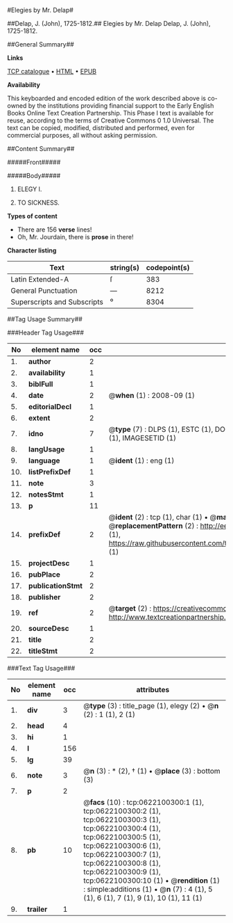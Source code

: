 #Elegies by Mr. Delap#

##Delap, J. (John), 1725-1812.##
Elegies by Mr. Delap
Delap, J. (John), 1725-1812.

##General Summary##

**Links**

[TCP catalogue](http://www.ota.ox.ac.uk/tcp/)  • 
[HTML](http://tei.it.ox.ac.uk/tcp/Texts-HTML/free/004/004866454.html)  • 
[EPUB](http://tei.it.ox.ac.uk/tcp/Texts-EPUB/free/004/004866454.epub)

**Availability**

This keyboarded and encoded edition of the
	       work described above is co-owned by the institutions
	       providing financial support to the Early English Books
	       Online Text Creation Partnership. This Phase I text is
	       available for reuse, according to the terms of Creative
	       Commons 0 1.0 Universal. The text can be copied,
	       modified, distributed and performed, even for
	       commercial purposes, all without asking permission.


##Content Summary##

#####Front#####

#####Body#####

1. ELEGY I.

1. TO SICKNESS.

**Types of content**

  * There are 156 **verse** lines!
  * Oh, Mr. Jourdain, there is **prose** in there!

**Character listing**


|Text|string(s)|codepoint(s)|
|---|---|---|
|Latin Extended-A|ſ|383|
|General Punctuation|—|8212|
|Superscripts             and Subscripts|⁰|8304|

##Tag Usage Summary##

###Header Tag Usage###

|No|element name|occ|attributes|
|---|---|---|---|
|1.|__author__|2||
|2.|__availability__|1||
|3.|__biblFull__|1||
|4.|__date__|2| @__when__ (1) : 2008-09 (1)|
|5.|__editorialDecl__|1||
|6.|__extent__|2||
|7.|__idno__|7| @__type__ (7) : DLPS (1), ESTC (1), DOCNO (1), TCP (1), GALEDOCNO (1), CONTENTSET (1), IMAGESETID (1)|
|8.|__langUsage__|1||
|9.|__language__|1| @__ident__ (1) : eng (1)|
|10.|__listPrefixDef__|1||
|11.|__note__|3||
|12.|__notesStmt__|1||
|13.|__p__|11||
|14.|__prefixDef__|2| @__ident__ (2) : tcp (1), char (1)  •  @__matchPattern__ (2) : ([0-9\-]+):([0-9IVX]+) (1), (.+) (1)  •  @__replacementPattern__ (2) : http://eebo.chadwyck.com/downloadtiff?vid=$1&page=$2 (1), https://raw.githubusercontent.com/textcreationpartnership/Texts/master/tcpchars.xml#$1 (1)|
|15.|__projectDesc__|1||
|16.|__pubPlace__|2||
|17.|__publicationStmt__|2||
|18.|__publisher__|2||
|19.|__ref__|2| @__target__ (2) : https://creativecommons.org/publicdomain/zero/1.0/ (1), http://www.textcreationpartnership.org/docs/. (1)|
|20.|__sourceDesc__|1||
|21.|__title__|2||
|22.|__titleStmt__|2||


###Text Tag Usage###

|No|element name|occ|attributes|
|---|---|---|---|
|1.|__div__|3| @__type__ (3) : title_page (1), elegy (2)  •  @__n__ (2) : 1 (1), 2 (1)|
|2.|__head__|4||
|3.|__hi__|1||
|4.|__l__|156||
|5.|__lg__|39||
|6.|__note__|3| @__n__ (3) : * (2), † (1)  •  @__place__ (3) : bottom (3)|
|7.|__p__|2||
|8.|__pb__|10| @__facs__ (10) : tcp:0622100300:1 (1), tcp:0622100300:2 (1), tcp:0622100300:3 (1), tcp:0622100300:4 (1), tcp:0622100300:5 (1), tcp:0622100300:6 (1), tcp:0622100300:7 (1), tcp:0622100300:8 (1), tcp:0622100300:9 (1), tcp:0622100300:10 (1)  •  @__rendition__ (1) : simple:additions (1)  •  @__n__ (7) : 4 (1), 5 (1), 6 (1), 7 (1), 9 (1), 10 (1), 11 (1)|
|9.|__trailer__|1||
